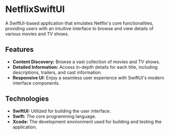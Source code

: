 # NetflixSwiftUI

A SwiftUI-based application that emulates Netflix's core functionalities, providing users with an intuitive interface to browse and view details of various movies and TV shows.

## Features

- **Content Discovery:** Browse a vast collection of movies and TV shows.
- **Detailed Information:** Access in-depth details for each title, including descriptions, trailers, and cast information.
- **Responsive UI:** Enjoy a seamless user experience with SwiftUI's modern interface components.

## Technologies

- **SwiftUI:** Utilized for building the user interface.
- **Swift:** The core programming language.
- **Xcode:** The development environment used for building and testing the application.

